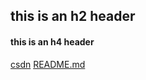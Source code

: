 ## this is an h2 header
#### this is an h4 header
[csdn](https://www.csdn.net/)
[README.md](README.md)
